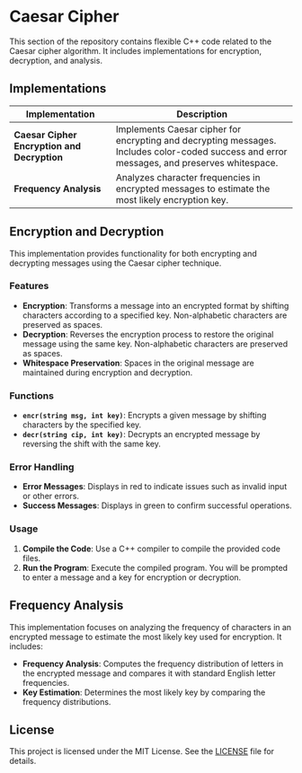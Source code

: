 # Caesar Cipher

This section of the repository contains flexible C++ code related to the Caesar cipher algorithm. It includes implementations for encryption, decryption, and analysis.

## Implementations

| **Implementation**                      | **Description**                                                                                          |
|----------------------------------------|----------------------------------------------------------------------------------------------------------|
| **Caesar Cipher Encryption and Decryption** | Implements Caesar cipher for encrypting and decrypting messages. Includes color-coded success and error messages, and preserves whitespace. |
| **Frequency Analysis**                  | Analyzes character frequencies in encrypted messages to estimate the most likely encryption key.         |

## Encryption and Decryption

This implementation provides functionality for both encrypting and decrypting messages using the Caesar cipher technique. 

### Features

- **Encryption**: Transforms a message into an encrypted format by shifting characters according to a specified key. Non-alphabetic characters are preserved as spaces.
- **Decryption**: Reverses the encryption process to restore the original message using the same key. Non-alphabetic characters are preserved as spaces.
- **Whitespace Preservation**: Spaces in the original message are maintained during encryption and decryption.

### Functions

- **`encr(string msg, int key)`**: Encrypts a given message by shifting characters by the specified key.
- **`decr(string cip, int key)`**: Decrypts an encrypted message by reversing the shift with the same key.

### Error Handling

- **Error Messages**: Displays in red to indicate issues such as invalid input or other errors.
- **Success Messages**: Displays in green to confirm successful operations.

### Usage

1. **Compile the Code**: Use a C++ compiler to compile the provided code files.
2. **Run the Program**: Execute the compiled program. You will be prompted to enter a message and a key for encryption or decryption.

## Frequency Analysis

This implementation focuses on analyzing the frequency of characters in an encrypted message to estimate the most likely key used for encryption. It includes:

- **Frequency Analysis**: Computes the frequency distribution of letters in the encrypted message and compares it with standard English letter frequencies.
- **Key Estimation**: Determines the most likely key by comparing the frequency distributions.


## License

This project is licensed under the MIT License. See the [LICENSE](LICENSE) file for details.
